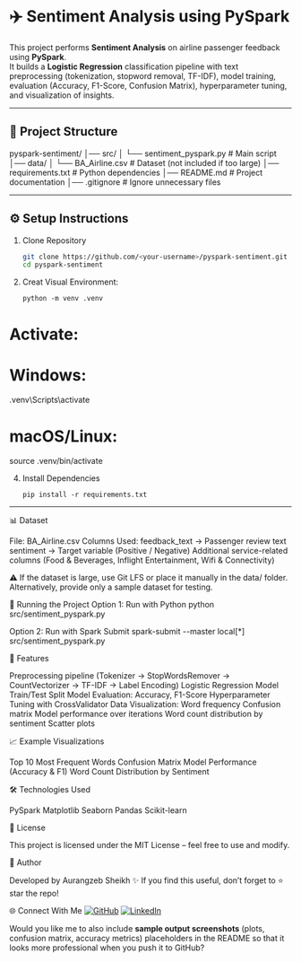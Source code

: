# ✈️ Sentiment Analysis using PySpark

This project performs **Sentiment Analysis** on airline passenger feedback using **PySpark**.  
It builds a **Logistic Regression** classification pipeline with text preprocessing (tokenization, stopword removal, TF-IDF), model training, evaluation (Accuracy, F1-Score, Confusion Matrix), hyperparameter tuning, and visualization of insights.

---

## 📂 Project Structure
  pyspark-sentiment/
│── src/
│ └── sentiment_pyspark.py # Main script
│── data/
│ └── BA_Airline.csv # Dataset (not included if too large)
│── requirements.txt # Python dependencies
│── README.md # Project documentation
│── .gitignore # Ignore unnecessary files


---

## ⚙️ Setup Instructions

1. Clone Repository
   ```bash
   git clone https://github.com/<your-username>/pyspark-sentiment.git
   cd pyspark-sentiment
   ```

2. Creat Visual Environment:
     ```
     python -m venv .venv
     ```
# Activate:
# Windows:
.venv\Scripts\activate
# macOS/Linux:
source .venv/bin/activate

4. Install Dependencies

    ```
    pip install -r requirements.txt
    ```

---

📊 Dataset

File: BA_Airline.csv
Columns Used:
feedback_text → Passenger review text
sentiment → Target variable (Positive / Negative)
Additional service-related columns (Food & Beverages, Inflight Entertainment, Wifi & Connectivity)

⚠️ If the dataset is large, use Git LFS or place it manually in the data/ folder.
Alternatively, provide only a sample dataset for testing.

🚀 Running the Project
Option 1: Run with Python
python src/sentiment_pyspark.py


Option 2: Run with Spark Submit
spark-submit --master local[*] src/sentiment_pyspark.py

🔑 Features

Preprocessing pipeline (Tokenizer → StopWordsRemover → CountVectorizer → TF-IDF → Label Encoding)
Logistic Regression Model
Train/Test Split
Model Evaluation: Accuracy, F1-Score
Hyperparameter Tuning with CrossValidator
Data Visualization:
Word frequency
Confusion matrix
Model performance over iterations
Word count distribution by sentiment
Scatter plots

📈 Example Visualizations

Top 10 Most Frequent Words
Confusion Matrix
Model Performance (Accuracy & F1)
Word Count Distribution by Sentiment

🛠️ Technologies Used

PySpark
Matplotlib
Seaborn
Pandas
Scikit-learn

📜 License

This project is licensed under the MIT License – feel free to use and modify.

🙌 Author

Developed by Aurangzeb Sheikh ✨
If you find this useful, don’t forget to ⭐ star the repo!

🌐 Connect With Me
[![GitHub](https://img.shields.io/badge/GitHub-Profile-aurangzeb55-black?logo=github&logoColor=white)](https://github.com/aurangzeb55)
[![LinkedIn](https://img.shields.io/badge/LinkedIn-Connect-blue?logo=linkedin&logoColor=white)](https://www.linkedin.com/in/Aurangzeb-Sheikh/)


Would you like me to also include **sample output screenshots** (plots, confusion matrix, accuracy metrics) placeholders in the README so that it looks more professional when you push it to GitHub?
